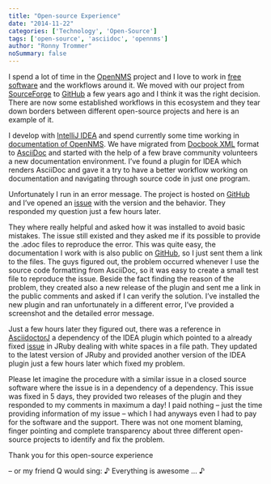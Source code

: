 ```yaml
---
title: "Open-source Experience"
date: "2014-11-22"
categories: ['Technology', 'Open-Source']
tags: ['open-source', 'asciidoc', 'opennms']
author: "Ronny Trommer"
noSummary: false
---
```


I spend a lot of time in the [OpenNMS](http://www.opennms.org) project and I love to work in [free software](https://fsfe.org/index.en.html) and the workflows around it.
We moved with our project from [SourceForge](http://sourceforge.net/) to [GitHub](https://github.com/) a few years ago and I think it was the right decision.
There are now some established workflows in this ecosystem and they tear down borders between different open-source projects and here is an example of it.

I develop with [IntelliJ IDEA](https://www.jetbrains.com/idea/) and spend currently some time working in [documentation of OpenNMS](http://docs.opennms.org/).
We have migrated from [Docbook XML](http://www.docbook.org/) format to [AsciiDoc](http://en.wikipedia.org/wiki/AsciiDoc) and started with the help of a few brave community volunteers a new documentation environment.
I’ve found a plugin for IDEA which renders AsciiDoc and gave it a try to have a better workflow working on documentation and navigating through source code in just one program.

Unfortunately I run in an error message.
The project is hosted on [GitHub](https://github.com/asciidoctor/idea-asciidoc) and I’ve opened an [issue](https://github.com/asciidoctor/idea-asciidoc/issues/16) with the version and the behavior.
They responded my question just a few hours later.

They where really helpful and asked how it was installed to avoid basic mistakes.
The issue still existed and they asked me if its possible to provide the .adoc files to reproduce the error.
This was quite easy, the documentation I work with is also public on [GitHub](https://github.com/OpenNMS/opennms/tree/develop/opennms-doc/guide-admin/src/asciidoc), so I just sent them a link to the files.
The guys figured out, the problem occurred whenever I use the source code formatting from AsciiDoc, so it was easy to create a small test file to reproduce the issue.
Beside the fact finding the reason of the problem, they created also a new release of the plugin and sent me a link in the public comments and asked if I can verify the solution.
I’ve installed the new plugin and ran unfortunately in a different error, I’ve provided a screenshot and the detailed error message.

Just a few hours later they figured out, there was a reference in [AsciidoctorJ](https://github.com/asciidoctor/asciidoctor-gradle-plugin/issues/135) a dependency of the IDEA plugin which pointed to a already fixed [issue](https://github.com/jruby/jruby/issues/1248) in JRuby dealing with white spaces in a file path.
They updated to the latest version of JRuby and provided another version of the IDEA plugin just a few hours later which fixed my problem.

Please let imagine the procedure with a similar issue in a closed source software where the issue is in a dependency of a dependency.
This issue was fixed in 5 days, they provided two releases of the plugin and they responded to my comments in maximum a day!
I paid nothing – just the time providing information of my issue – which I had anyways even I had to pay for the software and the support.
There was not one moment blaming, finger pointing and complete transparency about three different open-source projects to identify and fix the problem.

Thank you for this open-source experience

– or my friend Q would sing: ♪ Everything is awesome … ♪
